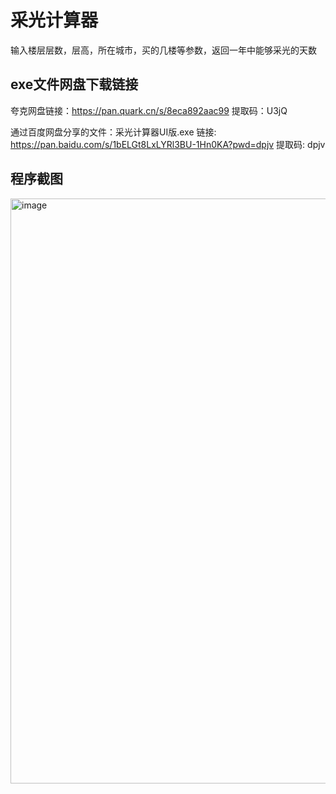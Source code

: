 # 采光计算器
输入楼层层数，层高，所在城市，买的几楼等参数，返回一年中能够采光的天数
## exe文件网盘下载链接
夸克网盘链接：https://pan.quark.cn/s/8eca892aac99
提取码：U3jQ


通过百度网盘分享的文件：采光计算器UI版.exe
链接: https://pan.baidu.com/s/1bELGt8LxLYRl3BU-1Hn0KA?pwd=dpjv 提取码: dpjv

## 程序截图

<img width="1047" height="936" alt="image" src="https://github.com/user-attachments/assets/7e6a44a0-3792-43c9-b022-718cb84949f5" />
